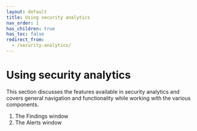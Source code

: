 ```yaml
---
layout: default
title: Using security analytics
nav_order: 1
has_children: true
has_toc: false
redirect_from:
  - /security-analytics/
---
```


# Using security analytics

This section discusses the features available in security analytics and covers general navigation and functionality while working with the various components.

1. The Findings window
1. The Alerts window

